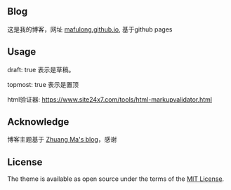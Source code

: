 ## Blog

这是我的博客，网址 [mafulong.github.io](https://mafulong.github.io),  基于github pages

## Usage

draft: true 表示是草稿。

topmost: true 表示是置顶

html验证器: https://www.site24x7.com/tools/html-markupvalidator.html


## Acknowledge

博客主题基于 [Zhuang Ma's blog](https://github.com/mzlogin/mzlogin.github.io)，感谢

## License

The theme is available as open source under the terms of the [MIT License](https://opensource.org/licenses/MIT).